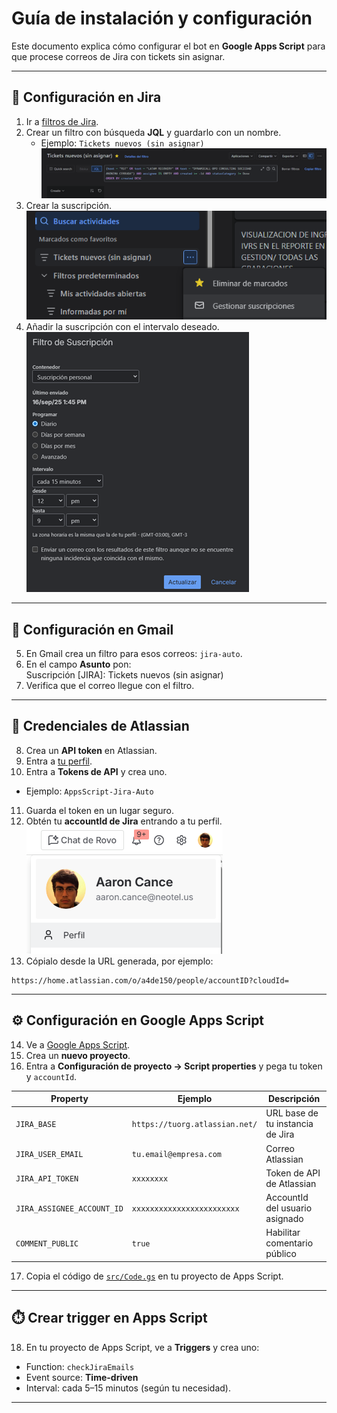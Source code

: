 # Guía de instalación y configuración

Este documento explica cómo configurar el bot en **Google Apps Script** para que procese correos de Jira con tickets sin asignar.

---

## 📩 Configuración en Jira

1. Ir a [filtros de Jira](https://neotel-us.atlassian.net/jira/filters).  
2. Crear un filtro con búsqueda **JQL** y guardarlo con un nombre.  
   - Ejemplo: `Tickets nuevos (sin asignar)`
   ![Ejemplo del filtro JQL](img/filtroJQL.png)
3. Crear la suscripción.
   ![Ubicación de gestionar suscripción](img/suscripcion.png)  
4. Añadir la suscripción con el intervalo deseado.
   ![Ubicación de filtro suscripción](img/filtrosuscripcion.png)    

---

## 📧 Configuración en Gmail

5. En Gmail crea un filtro para esos correos: `jira-auto`.  
6. En el campo **Asunto** pon:  
  Suscripción [JIRA]: Tickets nuevos (sin asignar)
7. Verifica que el correo llegue con el filtro.

---

## 🔑 Credenciales de Atlassian

8. Crea un **API token** en Atlassian.  
9. Entra a [tu perfil](https://id.atlassian.com/manage-profile/profile-and-visibility).  
10. Entra a **Tokens de API** y crea uno.  
 - Ejemplo: `AppsScript-Jira-Auto`  
11. Guarda el token en un lugar seguro.  
12. Obtén tu **accountId de Jira** entrando a tu perfil.
   ![Ejemplo de perfil](img/atlassianperfil.png)    
13. Cópialo desde la URL generada, por ejemplo:  
 ```
 https://home.atlassian.com/o/a4de150/people/accountID?cloudId=
 ```

---

## ⚙️ Configuración en Google Apps Script

14. Ve a [Google Apps Script](https://script.google.com/home).  
15. Crea un **nuevo proyecto**.  
16. Entra a **Configuración de proyecto → Script properties** y pega tu token y `accountId`.  

| Property                    | Ejemplo                                       | Descripción |
|-----------------------------|-----------------------------------------------|-------------|
| `JIRA_BASE`                 | `https://tuorg.atlassian.net/`                | URL base de tu instancia de Jira |
| `JIRA_USER_EMAIL`           | `tu.email@empresa.com`                        | Correo Atlassian |
| `JIRA_API_TOKEN`            | `xxxxxxxx`                                    | Token de API de Atlassian |
| `JIRA_ASSIGNEE_ACCOUNT_ID`  | `xxxxxxxxxxxxxxxxxxxxxxxx`                    | AccountId del usuario asignado |
| `COMMENT_PUBLIC`            | `true`                                        | Habilitar comentario público |

17. Copia el código de [`src/Code.gs`](../src/Code.gs) en tu proyecto de Apps Script.  

---

## ⏱️ Crear trigger en Apps Script

18. En tu proyecto de Apps Script, ve a **Triggers** y crea uno:  
- Function: `checkJiraEmails`  
- Event source: **Time-driven**  
- Interval: cada 5–15 minutos (según tu necesidad).  

---
